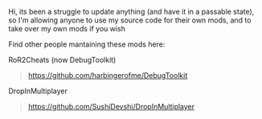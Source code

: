 Hi, its been a struggle to update anything (and have it in a passable state), so I'm allowing anyone to use my source code for their own mods, and to take over my own mods if you wish

Find other people mantaining these mods here:

RoR2Cheats (now DebugToolkit)  
>https://github.com/harbingerofme/DebugToolkit
  
DropInMultiplayer  
>https://github.com/SushiDevshi/DropInMultiplayer
